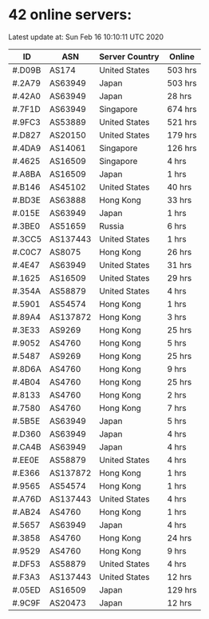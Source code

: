# 42 online servers:

Latest update at: Sun Feb 16 10:10:11 UTC 2020

| ID | ASN | Server Country | Online |
| -- | --- | -------------- | ------ |
| #.D09B | AS174 | United States | 503 hrs |
| #.2A79 | AS63949 | Japan | 503 hrs |
| #.42A0 | AS63949 | Japan | 28 hrs |
| #.7F1D | AS63949 | Singapore | 674 hrs |
| #.9FC3 | AS53889 | United States | 521 hrs |
| #.D827 | AS20150 | United States | 179 hrs |
| #.4DA9 | AS14061 | Singapore | 126 hrs |
| #.4625 | AS16509 | Singapore | 4 hrs |
| #.A8BA | AS16509 | Japan | 1 hrs |
| #.B146 | AS45102 | United States | 40 hrs |
| #.BD3E | AS63888 | Hong Kong | 33 hrs |
| #.015E | AS63949 | Japan | 1 hrs |
| #.3BE0 | AS51659 | Russia | 6 hrs |
| #.3CC5 | AS137443 | United States | 1 hrs |
| #.C0C7 | AS8075 | Hong Kong | 26 hrs |
| #.4E47 | AS63949 | United States | 31 hrs |
| #.1625 | AS16509 | United States | 29 hrs |
| #.354A | AS58879 | United States | 4 hrs |
| #.5901 | AS54574 | Hong Kong | 1 hrs |
| #.89A4 | AS137872 | Hong Kong | 3 hrs |
| #.3E33 | AS9269 | Hong Kong | 25 hrs |
| #.9052 | AS4760 | Hong Kong | 5 hrs |
| #.5487 | AS9269 | Hong Kong | 25 hrs |
| #.8D6A | AS4760 | Hong Kong | 9 hrs |
| #.4B04 | AS4760 | Hong Kong | 25 hrs |
| #.8133 | AS4760 | Hong Kong | 2 hrs |
| #.7580 | AS4760 | Hong Kong | 7 hrs |
| #.5B5E | AS63949 | Japan | 5 hrs |
| #.D360 | AS63949 | Japan | 4 hrs |
| #.CA4B | AS63949 | Japan | 4 hrs |
| #.EE0E | AS58879 | United States | 4 hrs |
| #.E366 | AS137872 | Hong Kong | 1 hrs |
| #.9565 | AS54574 | Hong Kong | 1 hrs |
| #.A76D | AS137443 | United States | 4 hrs |
| #.AB24 | AS4760 | Hong Kong | 1 hrs |
| #.5657 | AS63949 | Japan | 4 hrs |
| #.3858 | AS4760 | Hong Kong | 24 hrs |
| #.9529 | AS4760 | Hong Kong | 9 hrs |
| #.DF53 | AS58879 | United States | 4 hrs |
| #.F3A3 | AS137443 | United States | 12 hrs |
| #.05ED | AS16509 | Japan | 129 hrs |
| #.9C9F | AS20473 | Japan | 12 hrs |

